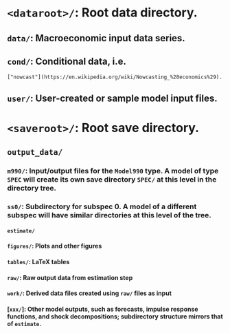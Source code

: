 # `<dataroot>/`: Root data directory.
## `data/`:  Macroeconomic input data series.
## `cond/`: Conditional data, i.e.
    ["nowcast"](https://en.wikipedia.org/wiki/Nowcasting_%28economics%29).
## `user/`: User-created or sample model input files.

# `<saveroot>/`: Root save directory.
## `output_data/`
### `m990/`: Input/output files for the `Model990` type. A model of type `SPEC` will create its own save directory `SPEC/` at this  level in the directory tree.
### `ss0/`: Subdirectory for subspec 0. A model of a different subspec will have similar directories at this level of the tree.
#### `estimate/`
#### `figures/`: Plots and other figures
#### `tables/`: LaTeX tables
#### `raw/`: Raw output data from estimation step
#### `work/`: Derived data files created using `raw/` files as input
#### [`xxx/`]: Other model outputs, such as forecasts, impulse response functions, and shock decompositions; subdirectory structure mirrors that of `estimate`.
